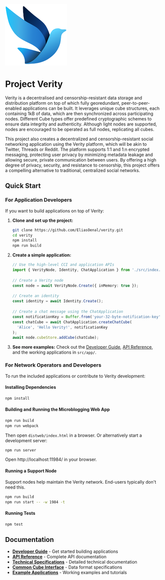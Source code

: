 <img src='img/vera.svg' width='200'>

# Project Verity
Verity is a decentralised and censorship-resistant data storage and distribution
platform on top of which fully georedundant, peer-to-peer-enabled applications
can be built. It leverages unique cube structures, each containing 1kB of data,
which are then synchronized across participating nodes. Different Cube types
offer predefined cryptographic schemes to ensure data integrity and authenticity.
Although light nodes are supported, nodes are encouraged to be operated as full
nodes, replicating all cubes.

This project also creates a decentralized and censorship-resistant social
networking application using the Verity platform, which will be akin to Twitter,
Threads or Reddit. The platform supports 1:1 and 1:n encrypted messaging,
protecting user privacy by minimizing metadata leakage and allowing secure,
private communication between users. By offering a high degree of privacy,
security, and resistance to censorship, this project offers a compelling
alternative to traditional, centralized social networks.

## Quick Start

### For Application Developers

If you want to build applications on top of Verity:

1. **Clone and set up the project:**
   ```bash
   git clone https://github.com/EliasOenal/verity.git
   cd verity
   npm install
   npm run build
   ```

2. **Create a simple application:**
   ```typescript
   // Use the high-level CCI and application APIs
   import { VerityNode, Identity, ChatApplication } from './src/index.js';
   
   // Create a Verity node
   const node = await VerityNode.Create({ inMemory: true });
   
   // Create an identity
   const identity = await Identity.Create();
   
   // Create a chat message using the ChatApplication
   const notificationKey = Buffer.from('your-32-byte-notification-key');
   const chatCube = await ChatApplication.createChatCube(
     'Alice', 'Hello Verity!', notificationKey
   );
   await node.cubeStore.addCube(chatCube);
   ```

3. **See more examples:** Check out the [Developer Guide](doc/developer-guide.md), [API Reference](doc/api-reference.md), and the working applications in `src/app/`.

### For Network Operators and Developers

To run the included applications or contribute to Verity development:

#### Installing Dependencies
```bash
npm install
```

#### Building and Running the Microblogging Web App
```bash
npm run build
npm run webpack
```
Then open `distweb/index.html` in a browser. Or alternatively start a development server:
```bash
npm run server
```
Open http://localhost:11984/ in your browser.

#### Running a Support Node
Support nodes help maintain the Verity network. End-users typically don't need this.
```bash
npm run build
npm run start -- -w 1984 -t
```

#### Running Tests
```bash
npm test
```

## Documentation

- **[Developer Guide](doc/developer-guide.md)** - Get started building applications
- **[API Reference](doc/api-reference.md)** - Complete API documentation
- **[Technical Specifications](doc/verity.md)** - Detailed technical documentation
- **[Common Cube Interface](doc/cci.md)** - Data format specifications
- **[Example Applications](examples/)** - Working examples and tutorials
